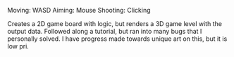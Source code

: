 Moving: WASD
Aiming: Mouse
Shooting: Clicking

Creates a 2D game board with logic, but renders a 3D game level with the output data.
Followed along a tutorial, but ran into many bugs that I personally solved.
I have progress made towards unique art on this, but it is low pri.
